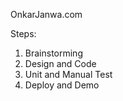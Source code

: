 OnkarJanwa.com

Steps:
1. Brainstorming
2. Design and Code
3. Unit and Manual Test
4. Deploy and Demo